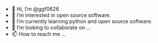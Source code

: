 - 👋 Hi, I’m @ggf0626
- 👀 I’m interested in open source software.
- 🌱 I’m currently learning python and open source software.
- 💞️ I’m looking to collaborate on ...
- 📫 How to reach me ...

<!---
ggf0626/ggf0626 is a ✨ special ✨ repository because its `README.md` (this file) appears on your GitHub profile.
You can click the Preview link to take a look at your changes.
--->
